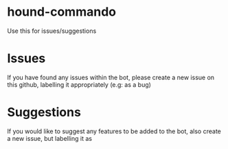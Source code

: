 # hound-commando
Use this for issues/suggestions

Issues
======
If you have found any issues within the bot, please create a new issue on this github, labelling it appropriately
(e.g: as a bug)

Suggestions
===========
If you would like to suggest any features to be added to the bot, also create a new issue, but labelling it as
